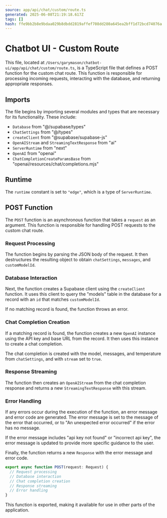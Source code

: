 ```yaml
---
source: app/api/chat/custom/route.ts
generated: 2025-06-08T21:19:18.617Z
tags: []
hash: ffe9bb2b8e9bdaa029b8dbdd2819affef708dd280a645ea2bff1d72bcd74076a
---
```


# Chatbot UI - Custom Route

This file, located at `/Users/garymason/chatbot-ui/app/api/chat/custom/route.ts`, is a TypeScript file that defines a POST function for the custom chat route. This function is responsible for processing incoming requests, interacting with the database, and returning appropriate responses.

## Imports

The file begins by importing several modules and types that are necessary for its functionality. These include:

- `Database` from "@/supabase/types"
- `ChatSettings` from "@/types"
- `createClient` from "@supabase/supabase-js"
- `OpenAIStream` and `StreamingTextResponse` from "ai"
- `ServerRuntime` from "next"
- `OpenAI` from "openai"
- `ChatCompletionCreateParamsBase` from "openai/resources/chat/completions.mjs"

## Runtime

The `runtime` constant is set to `"edge"`, which is a type of `ServerRuntime`.

## POST Function

The `POST` function is an asynchronous function that takes a `request` as an argument. This function is responsible for handling POST requests to the custom chat route.

### Request Processing

The function begins by parsing the JSON body of the request. It then destructures the resulting object to obtain `chatSettings`, `messages`, and `customModelId`.

### Database Interaction

Next, the function creates a Supabase client using the `createClient` function. It uses this client to query the "models" table in the database for a record with an `id` that matches `customModelId`.

If no matching record is found, the function throws an error.

### Chat Completion Creation

If a matching record is found, the function creates a new `OpenAI` instance using the API key and base URL from the record. It then uses this instance to create a chat completion.

The chat completion is created with the model, messages, and temperature from `chatSettings`, and with `stream` set to `true`.

### Response Streaming

The function then creates an `OpenAIStream` from the chat completion response and returns a new `StreamingTextResponse` with this stream.

### Error Handling

If any errors occur during the execution of the function, an error message and error code are generated. The error message is set to the message of the error that occurred, or to "An unexpected error occurred" if the error has no message.

If the error message includes "api key not found" or "incorrect api key", the error message is updated to provide more specific guidance to the user.

Finally, the function returns a new `Response` with the error message and error code.

```ts
export async function POST(request: Request) {
  // Request processing
  // Database interaction
  // Chat completion creation
  // Response streaming
  // Error handling
}
```

This function is exported, making it available for use in other parts of the application.